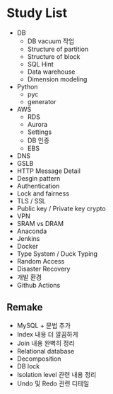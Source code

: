 # Study List

- DB
  - DB vacuum 작업
  - Structure of partition
  - Structure of block
  - SQL Hint
  - Data warehouse
  - Dimension modeling
- Python
  - pyc
  - generator
- AWS
  - RDS
  - Aurora
  - Settings
  - DB 인증
  - EBS
- DNS
- GSLB
- HTTP Message Detail
- Desgin pattern
- Authentication
- Lock and fairness
- TLS / SSL
- Public key / Private key crypto
- VPN
- SRAM vs DRAM
- Anaconda
- Jenkins
- Docker
- Type System / Duck Typing
- Random Access
- Disaster Recovery
- 개발 환경
- Github Actions

## Remake

- MySQL + 문법 추가
- Index 내용 더 깔끔하게
- Join 내용 완벽히 정리
- Relational database
- Decomposition
- DB lock
- Isolation level 관련 내용 정리
- Undo 및 Redo 관련 디테일
